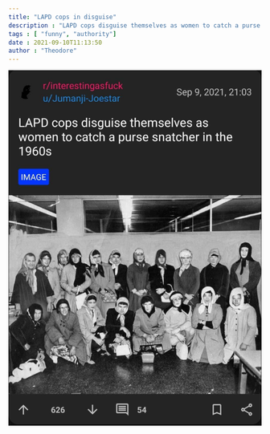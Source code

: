```yaml
---
title: "LAPD cops in disguise" 
description : "LAPD cops disguise themselves as women to catch a purse snatcher in the 1960s" 
tags : [ "funny", "authority"]
date : 2021-09-10T11:13:50
author : "Theodore" 
---
```


![LAPD cops in disguise](/img/blog-posts/lapd-cops.jpg )